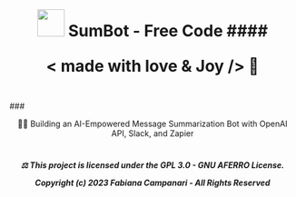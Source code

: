  <br> 

# <p align="center"> <img src="https://github.githubassets.com/images/icons/emoji/bowtie.png" width="48"> SumBot - Free Code #### <p align="center"> < made with love & Joy /> 🤎
<br>
### <p align="center"> 💪🏽 Building an AI-Empowered Message Summarization Bot with OpenAI API, Slack, and Zapier 








#

##### <p align="center"> ⚖︎ This project is licensed under the GPL 3.0 - GNU AFERRO License.<p align="center"> Copyright (c) 2023 Fabiana Campanari - All Rights Reserved </p>





















#
